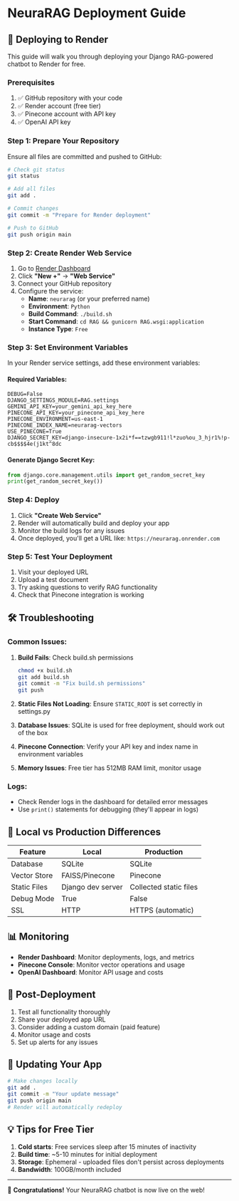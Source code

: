# NeuraRAG Deployment Guide

## 🚀 Deploying to Render

This guide will walk you through deploying your Django RAG-powered chatbot to Render for free.

### Prerequisites

1. ✅ GitHub repository with your code
2. ✅ Render account (free tier)
3. ✅ Pinecone account with API key
4. ✅ OpenAI API key

### Step 1: Prepare Your Repository

Ensure all files are committed and pushed to GitHub:

```bash
# Check git status
git status

# Add all files
git add .

# Commit changes
git commit -m "Prepare for Render deployment"

# Push to GitHub
git push origin main
```

### Step 2: Create Render Web Service

1. Go to [Render Dashboard](https://dashboard.render.com/)
2. Click **"New +"** → **"Web Service"**
3. Connect your GitHub repository
4. Configure the service:
   - **Name**: `neurarag` (or your preferred name)
   - **Environment**: `Python`
   - **Build Command**: `./build.sh`
   - **Start Command**: `cd RAG && gunicorn RAG.wsgi:application`
   - **Instance Type**: `Free`

### Step 3: Set Environment Variables

In your Render service settings, add these environment variables:

#### Required Variables:
```
DEBUG=False
DJANGO_SETTINGS_MODULE=RAG.settings
GEMINI_API_KEY=your_gemini_api_key_here
PINECONE_API_KEY=your_pinecone_api_key_here
PINECONE_ENVIRONMENT=us-east-1
PINECONE_INDEX_NAME=neurarag-vectors
USE_PINECONE=True
DJANGO_SECRET_KEY=django-insecure-1x2i*f==tzwgb911!l*zuo%ou_3_hjr1%!p-cb$$$$4e(j1kt^8dc
```

#### Generate Django Secret Key:
```python
from django.core.management.utils import get_random_secret_key
print(get_random_secret_key())
```

### Step 4: Deploy

1. Click **"Create Web Service"**
2. Render will automatically build and deploy your app
3. Monitor the build logs for any issues
4. Once deployed, you'll get a URL like: `https://neurarag.onrender.com`

### Step 5: Test Your Deployment

1. Visit your deployed URL
2. Upload a test document
3. Try asking questions to verify RAG functionality
4. Check that Pinecone integration is working

## 🛠️ Troubleshooting

### Common Issues:

1. **Build Fails**: Check build.sh permissions
   ```bash
   chmod +x build.sh
   git add build.sh
   git commit -m "Fix build.sh permissions"
   git push
   ```

2. **Static Files Not Loading**: Ensure `STATIC_ROOT` is set correctly in settings.py

3. **Database Issues**: SQLite is used for free deployment, should work out of the box

4. **Pinecone Connection**: Verify your API key and index name in environment variables

5. **Memory Issues**: Free tier has 512MB RAM limit, monitor usage

### Logs:
- Check Render logs in the dashboard for detailed error messages
- Use `print()` statements for debugging (they'll appear in logs)

## 🔧 Local vs Production Differences

| Feature | Local | Production |
|---------|-------|------------|
| Database | SQLite | SQLite |
| Vector Store | FAISS/Pinecone | Pinecone |
| Static Files | Django dev server | Collected static files |
| Debug Mode | True | False |
| SSL | HTTP | HTTPS (automatic) |

## 📊 Monitoring

- **Render Dashboard**: Monitor deployments, logs, and metrics
- **Pinecone Console**: Monitor vector operations and usage
- **OpenAI Dashboard**: Monitor API usage and costs

## 🎯 Post-Deployment

1. Test all functionality thoroughly
2. Share your deployed app URL
3. Consider adding a custom domain (paid feature)
4. Monitor usage and costs
5. Set up alerts for any issues

## 🔄 Updating Your App

```bash
# Make changes locally
git add .
git commit -m "Your update message"
git push origin main
# Render will automatically redeploy
```

## 💡 Tips for Free Tier

1. **Cold starts**: Free services sleep after 15 minutes of inactivity
2. **Build time**: ~5-10 minutes for initial deployment
3. **Storage**: Ephemeral - uploaded files don't persist across deployments
4. **Bandwidth**: 100GB/month included

---

🎉 **Congratulations!** Your NeuraRAG chatbot is now live on the web!
